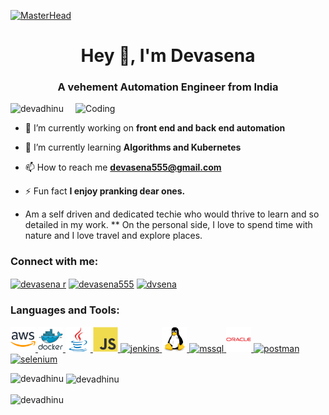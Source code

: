 [![MasterHead](https://medium.com/deutsche-telekom-gurgaon/full-stack-qa-reality-or-myth-602351c56ff)](https://devadhinu.io)
<h1 align="center">Hey 👋, I'm Devasena</h1>
<h3 align="center">A vehement Automation Engineer from India</h3>
<img align="right" alt="Coding" width="400" src="https://thumbs.gfycat.com/DesertedEarlyAnnelida-size_restricted.gif">

<p align="left"> <img src="https://komarev.com/ghpvc/?username=devadhinu&label=Profile%20views&color=0e75b6&style=flat" alt="devadhinu" /> </p>

- 🔭 I’m currently working on **front end and back end automation**

- 🌱 I’m currently learning **Algorithms and Kubernetes**

- 📫 How to reach me **devasena555@gmail.com**

- ⚡ Fun fact **I enjoy pranking dear ones.**

-   Am a self driven and dedicated techie who would thrive to learn and so detailed in my work.
** On the personal side, I love to spend time with nature and I love travel and explore places.

<h3 align="left">Connect with me:</h3>
<p align="left">
<a href="https://linkedin.com/in/devasena r" target="blank"><img align="center" src="https://raw.githubusercontent.com/rahuldkjain/github-profile-readme-generator/master/src/images/icons/Social/linked-in-alt.svg" alt="devasena r" height="30" width="40" /></a>
<a href="https://www.hackerrank.com/devasena555" target="blank"><img align="center" src="https://raw.githubusercontent.com/rahuldkjain/github-profile-readme-generator/master/src/images/icons/Social/hackerrank.svg" alt="devasena555" height="30" width="40" /></a>
<a href="https://www.leetcode.com/dvsena" target="blank"><img align="center" src="https://raw.githubusercontent.com/rahuldkjain/github-profile-readme-generator/master/src/images/icons/Social/leet-code.svg" alt="dvsena" height="30" width="40" /></a>
</p>

<h3 align="left">Languages and Tools:</h3>
<p align="left"> <a href="https://aws.amazon.com" target="_blank" rel="noreferrer"> <img src="https://raw.githubusercontent.com/devicons/devicon/master/icons/amazonwebservices/amazonwebservices-original-wordmark.svg" alt="aws" width="40" height="40"/> </a> <a href="https://www.docker.com/" target="_blank" rel="noreferrer"> <img src="https://raw.githubusercontent.com/devicons/devicon/master/icons/docker/docker-original-wordmark.svg" alt="docker" width="40" height="40"/> </a> <a href="https://www.java.com" target="_blank" rel="noreferrer"> <img src="https://raw.githubusercontent.com/devicons/devicon/master/icons/java/java-original.svg" alt="java" width="40" height="40"/> </a> <a href="https://developer.mozilla.org/en-US/docs/Web/JavaScript" target="_blank" rel="noreferrer"> <img src="https://raw.githubusercontent.com/devicons/devicon/master/icons/javascript/javascript-original.svg" alt="javascript" width="40" height="40"/> </a> <a href="https://www.jenkins.io" target="_blank" rel="noreferrer"> <img src="https://www.vectorlogo.zone/logos/jenkins/jenkins-icon.svg" alt="jenkins" width="40" height="40"/> </a> <a href="https://www.linux.org/" target="_blank" rel="noreferrer"> <img src="https://raw.githubusercontent.com/devicons/devicon/master/icons/linux/linux-original.svg" alt="linux" width="40" height="40"/> </a> <a href="https://www.microsoft.com/en-us/sql-server" target="_blank" rel="noreferrer"> <img src="https://www.svgrepo.com/show/303229/microsoft-sql-server-logo.svg" alt="mssql" width="40" height="40"/> </a> <a href="https://www.oracle.com/" target="_blank" rel="noreferrer"> <img src="https://raw.githubusercontent.com/devicons/devicon/master/icons/oracle/oracle-original.svg" alt="oracle" width="40" height="40"/> </a> <a href="https://postman.com" target="_blank" rel="noreferrer"> <img src="https://www.vectorlogo.zone/logos/getpostman/getpostman-icon.svg" alt="postman" width="40" height="40"/> </a> <a href="https://www.selenium.dev" target="_blank" rel="noreferrer"> <img src="https://raw.githubusercontent.com/detain/svg-logos/780f25886640cef088af994181646db2f6b1a3f8/svg/selenium-logo.svg" alt="selenium" width="40" height="40"/> </a> </p>

<p><img align="left" src="https://github-readme-stats.vercel.app/api/top-langs?username=devadhinu&show_icons=true&locale=en&layout=compact" alt="devadhinu" /></p>

<p>&nbsp;<img align="center" src="https://github-readme-stats.vercel.app/api?username=devadhinu&show_icons=true&locale=en" alt="devadhinu" /></p>

<p><img align="center" src="https://github-readme-streak-stats.herokuapp.com/?user=devadhinu&" alt="devadhinu" /></p>
